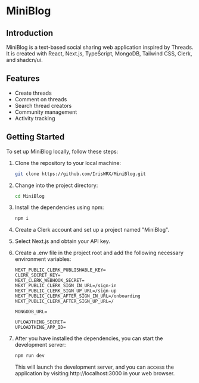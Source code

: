 # MiniBlog

## Introduction

MiniBlog is a text-based social sharing web application inspired by Threads. It is created with React, Next.js, TypeScript, MongoDB, Tailwind CSS, Clerk, and shadcn/ui.

## Features

- Create threads
- Comment on threads
- Search thread creators
- Community management
- Activity tracking

## Getting Started

To set up MiniBlog locally, follow these steps:

1. Clone the repository to your local machine:

   ```bash
   git clone https://github.com/IrisWRX/MiniBlog.git
   ```

2. Change into the project directory:

   ```bash
   cd MiniBlog
   ```

3. Install the dependencies using npm:

   ```bash
   npm i
   ```

4. Create a Clerk account and set up a project named "MiniBlog".

5. Select Next.js and obtain your API key.

6. Create a .env file in the project root and add the following necessary environment variables:
   ```
   NEXT_PUBLIC_CLERK_PUBLISHABLE_KEY=
   CLERK_SECRET_KEY=
   NEXT_CLERK_WEBHOOK_SECRET=
   NEXT_PUBLIC_CLERK_SIGN_IN_URL=/sign-in
   NEXT_PUBLIC_CLERK_SIGN_UP_URL=/sign-up
   NEXT_PUBLIC_CLERK_AFTER_SIGN_IN_URL=/onboarding
   NEXT_PUBLIC_CLERK_AFTER_SIGN_UP_URL=/

   MONGODB_URL=

   UPLOADTHING_SECRET=
   UPLOADTHING_APP_ID=
   ```

7. After you have installed the dependencies, you can start the development server:
   ```bash
   npm run dev
   ```
   This will launch the development server, and you can access the application by visiting http://localhost:3000 in your web browser.
